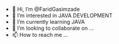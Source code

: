 - 👋 Hi, I’m @FaridGasimzade
- 👀 I’m interested in JAVA DEVELOPMENT
- 🌱 I’m currently learning JAVA
- 💞️ I’m looking to collaborate on ...
- 📫 How to reach me ...

<!---
FaridGasimzade/FaridGasimzade is a ✨ special ✨ repository because its `README.md` (this file) appears on your GitHub profile.
You can click the Preview link to take a look at your changes.
--->
